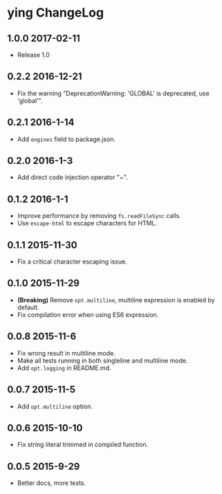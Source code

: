 # ying ChangeLog
## 1.0.0 2017-02-11
* Release 1.0

## 0.2.2 2016-12-21
* Fix the warning "DeprecationWarning: 'GLOBAL' is deprecated, use 'global'".

## 0.2.1 2016-1-14
* Add `engines` field to package.json.

## 0.2.0 2016-1-3
* Add direct code injection operator "~".

## 0.1.2 2016-1-1
* Improve performance by removing `fs.readFileSync` calls.
* Use `escape-html` to escape characters for HTML.

## 0.1.1 2015-11-30
* Fix a critical character escaping issue.

## 0.1.0 2015-11-29
* **(Breaking)** Remove `opt.multiline`, multiline expression is enabled by default.
* Fix compilation error when using ES6 expression.

## 0.0.8 2015-11-6
* Fix wrong result in multiline mode.
* Make all tests running in both singleline and multiline mode.
* Add `opt.logging` in README.md.

## 0.0.7 2015-11-5
* Add `opt.multiline` option.

## 0.0.6 2015-10-10
* Fix string literal trimmed in compiled function.

## 0.0.5 2015-9-29
* Better docs, more tests.
